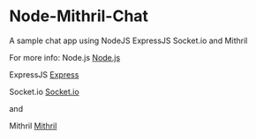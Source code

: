 Node-Mithril-Chat
=================

A sample chat app using NodeJS ExpressJS Socket.io and Mithril

For more info:
Node.js [Node.js](http://nodejs.org)

ExpressJS [Express](http://expressjs.com)

Socket.io [Socket.io](http://socket.io)

and

Mithril [Mithril](http://lhorie.github.io/mithril/index.html)
